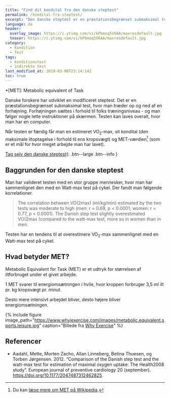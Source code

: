 ```yaml
---
title: "Find dit kondital fra den danske steptest"
permalink: /kondital-fra-steptest/
excerpt: "Den danske steptest er en præstationsbegrænset submaksimal test, der estimerer den maksimale iltoptagelse og konditallet"
language: da
header:
  overlay_image: https://i.ytimg.com/vi/kPbmoq5V6AA/maxresdefault.jpg
  teaser: https://i.ytimg.com/vi/kPbmoq5V6AA/maxresdefault.jpg
category:
  - Kondition
  - Test
tags:
  - konditionstest
  - indirekte test
last_modified_at: 2019-03-06T23:14:14Z
toc: true
---
```


*[MET]: Metabolic equivalent of Task

Danske forskere har udviklet en modificeret steptest. Det er en præstationsbegrænset submaksimal test, hvor man træder op og ned af en forhøjning. Forhøjningen sættes i forhold til folks træningsniveau - og man følger nogle lette instruktioner på skærmen. Testen kan laves overalt, hvor man har en computer.

Når testen er færdig får man en estimeret VO<sub>2</sub>-max, sit kondital (den maksimale iltoptagelse i forhold til ens kropsvægt) og MET-værdien[^note] (som er et mål for hvor meget arbejde man har lavet).

[^note]: Du kan [læse mere om MET på Wikipedia](https://en.wikipedia.org/wiki/Metabolic_equivalent_of_task).

[Tag selv den danske steptest](http://www.steptest.dk){: .btn--large .btn--info }

## Baggrunden for den danske steptest

Man har valideret testen med en stor gruppe mennesker, hvor man har sammenlignet den med en Watt-max test på cykel. Der fandt man følgende korrelationer.

> The correlation between VO(2max) (ml/kg/min) estimated by the two tests was moderate to high (men: r = 0.69, p < 0.0001; women: r = 0.77, p < 0.0001). The Danish step test slightly overestimated VO(2max )compared to the watt-max test, more so in women than in men. 

Testen har en tendens til at overestimere VO<sub>2</sub>-max sammenlignet med en Watt-max test på cykel.

## Hvad betyder MET?

Metabolic Equivalent for Task (MET) er et udtryk for størrelsen af iltforbruget under et givet arbejde.

1 MET svarer til energiomsætningen i hvile, hvor kroppen forbruger 3,5 ml ilt pr. kg kropsvægt pr. minut.

Desto mere intensivt arbejdet bliver, desto højere bliver energiomsætningen.

{% include figure image_path="https://www.whyiexercise.com/images/metabolic.equivalent.sports.leisure.jpg" caption="Billede fra [Why Exercise](https://www.whyiexercise.com/metabolic-equivalent.html)" %}

## Referencer

- Aadahl, Mette, Morten Zacho, Allan Linneberg, Betina Thuesen, og Torben Jørgensen. 2012. “Comparison of the Danish step test and the watt-max test for estimation of maximal oxygen uptake: The Health2008 study”. European journal of preventive cardiology 20 (september). <https://doi.org/10.1177/2047487312462825>.

